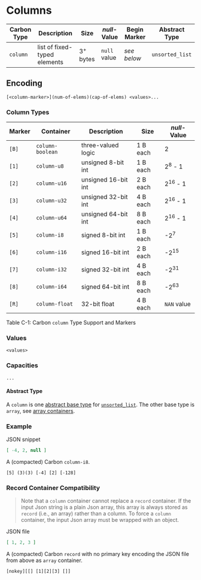 # Columns

Carbon Type    | Description                      | Size                | *null*-Value | Begin Marker | Abstract Type
---------------|----------------------------------|---------------------|--------------|--------------|---------
`column`       | list of fixed-typed elements     | 3<sup>+</sup> bytes | `null` value | *see below* | `unsorted_list` 

## Encoding

```
[<column-marker>](num-of-elems)(cap-of-elems) <values>...
```

### Column Types

Marker | Container | Description             | Size     | *null*-Value       
--------|----------|-------------------------|----------|--------------------
`[B]`  | `column-boolean` | three-valued logic      | 1 B each | 2			       
`[1]`  | `column-u8` | unsigned 8-bit int      | 1 B each | 2<sup>8</sup> - 1  
`[2]`  | `column-u16` | unsigned 16-bit int     | 2 B each | 2<sup>16</sup> - 1 
`[3]`  | `column-u32` | unsigned 32-bit int     | 4 B each | 2<sup>16</sup> - 1 
`[4]`  | `column-u64` | unsigned 64-bit int     | 8 B each | 2<sup>16</sup> - 1 
`[5]`  | `column-i8` | signed 8-bit int        | 1 B each | -2<sup>7</sup>     
`[6]`  | `column-i16` | signed 16-bit int       | 2 B each | -2<sup>15</sup>    
`[7]`  | `column-i32` | signed 32-bit int       | 4 B each | -2<sup>31</sup>    
`[8]`  | `column-i64` | signed 64-bit int       | 8 B each | -2<sup>63</sup>    
`[R]`  | `column-float` | 32-bit float            | 4 B each | `NAN` value 	   

<span class="caption">Table C-1: Carbon `column` Type Support and Markers</span>

### Values

```
<values>
```

### Capacities

```
...
```

#### Abstract Type

A `column` is one [abstract base type](../abstract-types.md) for [`unsorted_list`](../abstract-base-types.md). The other base type is `array`, see [array containers](arrays.md).

### Example


JSON snippet
```json
[ -4, 2, null ]
```

A (compacted) Carbon `column-i8`.

```
[5] (3)(3) [-4] [2] [-128]
```

### Record Container Compatibility

> Note that a `column` container cannot replace a `record` container. If the input Json string is a plain Json array, this array is always stored as `record` (i.e., an array) rather than a column. To force a `column` container, the input Json array must be wrapped with an object.

JSON file
```json
[ 1, 2, 3 ]
```

A (compacted) Carbon `record` with no primary key encoding the JSON file from above as `array` container.

```
[nokey][[] [1][2][3] []] 
```
